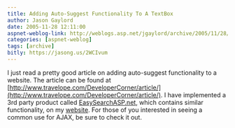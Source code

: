 ```yaml
---
title: Adding Auto-Suggest Functionality To A TextBox
author: Jason Gaylord
date: 2005-11-28 12:11:00
aspnet-weblog-link: http://weblogs.asp.net/jgaylord/archive/2005/11/28/431709.aspx
categories: [aspnet-weblog]
tags: [archive]
bitly: https://jasong.us/2WCIvum
---
```


I just read a pretty good article on adding auto-suggest functionality to a website. The article can be found at [http://www.travelope.com/DeveloperCorner/article/](http://www.travelope.com/DeveloperCorner/article/). I have implemented a 3rd party product called [EasySearchASP.net](http://www.easysearchasp.net/), which contains similar functionality, on my [website](http://www.jasongaylord.com/). For those of you interested in seeing a common use for AJAX, be sure to check it out.